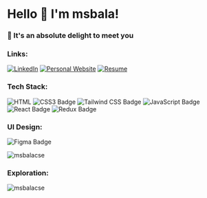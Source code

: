 <h1>Hello 👋 I'm msbala!</h1>
<h3>🌟 It's an absolute delight to meet you</h3>

### Links:

[![LinkedIn](https://img.shields.io/badge/LinkedIn-0077B5?style=for-the-badge&logo=linkedin&logoColor=white)](https://www.linkedin.com/in/leahmvicente/)
[![Personal Website](https://i.imgur.com/pTJjlUS.png)](https://msbalacse.vercel.app/)
[![Resume](https://i.imgur.com/DkeS2Dy.png)](https://drive.google.com/file/d/1XdmI_81HL-W5vEB07eFV6SQxbpneT10i/view)

### Tech Stack:

![HTML](https://img.shields.io/badge/HTML-239120?style=for-the-badge&logo=html5&logoColor=white)
![CSS3 Badge](https://img.shields.io/badge/CSS3-1572B6?logo=css3&logoColor=fff&style=for-the-badge)
![Tailwind CSS Badge](https://img.shields.io/badge/Tailwind%20CSS-06B6D4?logo=tailwindcss&logoColor=fff&style=for-the-badge)
![JavaScript Badge](https://img.shields.io/badge/JavaScript-F7DF1E?logo=javascript&logoColor=000&style=for-the-badge)
![React Badge](https://img.shields.io/badge/React-61DAFB?logo=react&logoColor=000&style=for-the-badge)
![Redux Badge](https://img.shields.io/badge/Redux-764ABC?logo=redux&logoColor=fff&style=for-the-badge)

### UI Design:

![Figma Badge](https://img.shields.io/badge/Figma-F24E1E?logo=figma&logoColor=fff&style=for-the-badge)  

 <!-- 👨‍💻 All of my projects are available at [https://msbalacse.vercel.app/](https://msbalacse.vercel.app/) -->


<p><img align="center" src="https://github-readme-streak-stats.herokuapp.com/?user=msbalacse&" alt="msbalacse" /></p>

### Exploration:

<p><img align="left" src="https://github-readme-stats.vercel.app/api/top-langs?username=msbalacse&show_icons=true&locale=en&layout=compact" alt="msbalacse" /></p>
